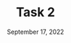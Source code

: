 ---
title: "Task 2"
date: "September 17, 2022"
execute:
  echo: false
  keep-md: true
format:
  html:
    code-fold: true
    code-line-numbers: true
---